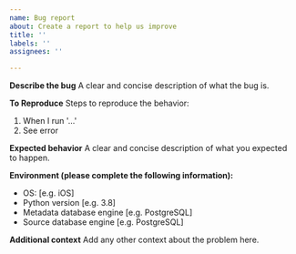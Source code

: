 ```yaml
---
name: Bug report
about: Create a report to help us improve
title: ''
labels: ''
assignees: ''

---
```


**Describe the bug**
A clear and concise description of what the bug is.

**To Reproduce**
Steps to reproduce the behavior:
1. When I run '...'
2. See error

**Expected behavior**
A clear and concise description of what you expected to happen.

**Environment (please complete the following information):**
 - OS: [e.g. iOS]
 - Python version [e.g. 3.8]
- Metadata database engine [e.g. PostgreSQL]
- Source database engine [e.g. PostgreSQL]

**Additional context**
Add any other context about the problem here.

